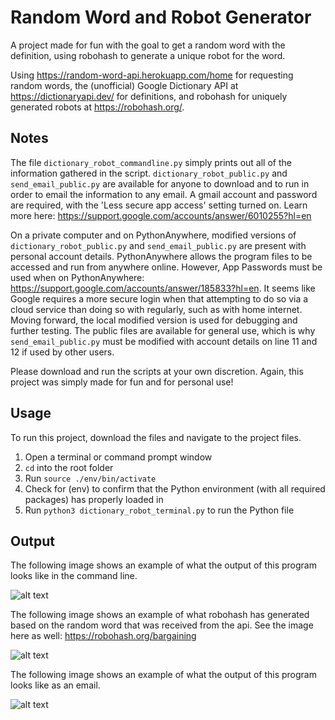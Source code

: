 # Random Word and Robot Generator
A project made for fun with the goal to get a random word with the definition, using robohash to generate a unique robot for the word. 

Using https://random-word-api.herokuapp.com/home for requesting random words, the (unofficial) Google Dictionary API at https://dictionaryapi.dev/ for definitions, and robohash for uniquely generated robots at https://robohash.org/.

## Notes

The file ```dictionary_robot_commandline.py``` simply prints out all of the information gathered in the script.
```dictionary_robot_public.py``` and ```send_email_public.py``` are available for anyone to download and to run in order to email the information to any email. A gmail account and password are required, with the 'Less secure app access' setting turned on. Learn more here: https://support.google.com/accounts/answer/6010255?hl=en

On a private computer and on PythonAnywhere, modified versions of ```dictionary_robot_public.py``` and ```send_email_public.py``` are present with personal account details. PythonAnywhere allows the program files to be accessed and run from anywhere online. However, App Passwords must be used when on PythonAnywhere: https://support.google.com/accounts/answer/185833?hl=en. It seems like Google requires a more secure login when that attempting to do so via a cloud service than doing so with regularly, such as with home internet. Moving forward, the local modified version is used for debugging and further testing. The public files are available for general use, which is why ```send_email_public.py``` must be modified with account details on line 11 and 12 if used by other users.

Please download and run the scripts at your own discretion. Again, this project was simply made for fun and for personal use!

## Usage
To run this project, download the files and navigate to the project files.
1. Open a terminal or command prompt window
2. ```cd``` into the root folder
3. Run ```source ./env/bin/activate```
4. Check for (env) to confirm that the Python environment (with all required packages) has properly loaded in 
5. Run ```python3 dictionary_robot_terminal.py``` to run the Python file

## Output
The following image shows an example of what the output of this program looks like in the command line.

![alt text](commandline_output.png)

The following image shows an example of what robohash has generated based on the random word that was received from the api. See the image here as well: https://robohash.org/bargaining

![alt text](bargaining.png)

The following image shows an example of what the output of this program looks like as an email.

![alt text](email_output.png)

